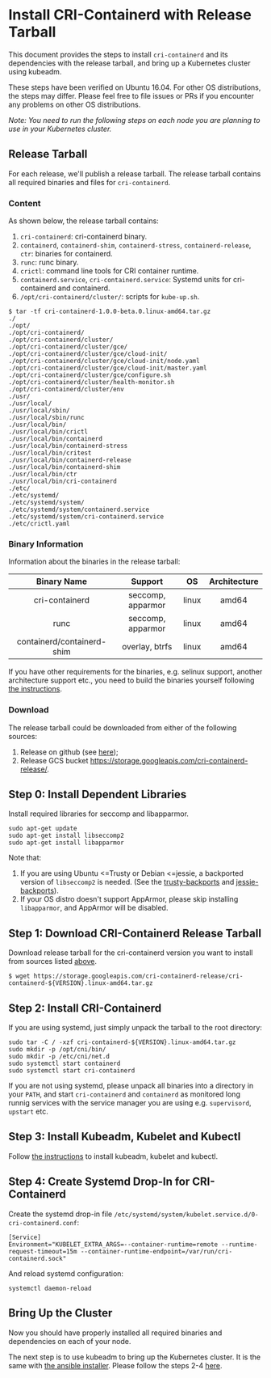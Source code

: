 # Install CRI-Containerd with Release Tarball
This document provides the steps to install `cri-containerd` and its dependencies with the release tarball, and bring up a Kubernetes cluster using kubeadm.

These steps have been verified on Ubuntu 16.04. For other OS distributions, the steps may differ. Please feel free to file issues or PRs if you encounter any problems on other OS distributions.

*Note: You need to run the following steps on each node you are planning to use in your Kubernetes cluster.*
## Release Tarball
For each release, we'll publish a release tarball. The release tarball contains all required binaries and files for `cri-containerd`.
### Content
As shown below, the release tarball contains:
1) `cri-containerd`: cri-containerd binary.
2) `containerd`, `containerd-shim`, `containerd-stress`, `containerd-release`, `ctr`: binaries for containerd.
3) `runc`: runc binary.
4) `crictl`: command line tools for CRI container runtime.
5) `containerd.service`, `cri-containerd.service`: Systemd units for cri-containerd and containerd.
6) `/opt/cri-containerd/cluster/`: scripts for `kube-up.sh`.
```console
$ tar -tf cri-containerd-1.0.0-beta.0.linux-amd64.tar.gz
./
./opt/
./opt/cri-containerd/
./opt/cri-containerd/cluster/
./opt/cri-containerd/cluster/gce/
./opt/cri-containerd/cluster/gce/cloud-init/
./opt/cri-containerd/cluster/gce/cloud-init/node.yaml
./opt/cri-containerd/cluster/gce/cloud-init/master.yaml
./opt/cri-containerd/cluster/gce/configure.sh
./opt/cri-containerd/cluster/health-monitor.sh
./opt/cri-containerd/cluster/env
./usr/
./usr/local/
./usr/local/sbin/
./usr/local/sbin/runc
./usr/local/bin/
./usr/local/bin/crictl
./usr/local/bin/containerd
./usr/local/bin/containerd-stress
./usr/local/bin/critest
./usr/local/bin/containerd-release
./usr/local/bin/containerd-shim
./usr/local/bin/ctr
./usr/local/bin/cri-containerd
./etc/
./etc/systemd/
./etc/systemd/system/
./etc/systemd/system/containerd.service
./etc/systemd/system/cri-containerd.service
./etc/crictl.yaml
```
### Binary Information
Information about the binaries in the release tarball:

|           Binary Name          |      Support      |   OS  | Architecture |
|:------------------------------:|:-----------------:|:-----:|:------------:|
|          cri-containerd        | seccomp, apparmor | linux |     amd64    |
|               runc             | seccomp, apparmor | linux |     amd64    |
|   containerd/containerd-shim   |   overlay, btrfs  | linux |     amd64    |

If you have other requirements for the binaries, e.g. selinux support, another architecture support etc., you need to build the binaries yourself following [the instructions](../README.md#getting-started-for-developers).
 
### Download

The release tarball could be downloaded from either of the following sources:
1. Release on github (see [here](https://github.com/kubernetes-incubator/cri-containerd/releases));
2. Release GCS bucket https://storage.googleapis.com/cri-containerd-release/.

## Step 0: Install Dependent Libraries
Install required libraries for seccomp and libapparmor.
```shell
sudo apt-get update
sudo apt-get install libseccomp2
sudo apt-get install libapparmor
```
Note that:
1) If you are using Ubuntu <=Trusty or Debian <=jessie, a backported version of `libseccomp2` is needed. (See the [trusty-backports](https://packages.ubuntu.com/trusty-backports/libseccomp2) and [jessie-backports](https://packages.debian.org/jessie-backports/libseccomp2)).
2) If your OS distro doesn't support AppArmor, please skip installing `libapparmor`, and AppArmor will be disabled.
## Step 1: Download CRI-Containerd Release Tarball
Download release tarball for the cri-containerd version you want to install from sources listed [above](#download).
```console
$ wget https://storage.googleapis.com/cri-containerd-release/cri-containerd-${VERSION}.linux-amd64.tar.gz
```
## Step 2: Install CRI-Containerd
If you are using systemd, just simply unpack the tarball to the root directory:
```shell
sudo tar -C / -xzf cri-containerd-${VERSION}.linux-amd64.tar.gz
sudo mkdir -p /opt/cni/bin/
sudo mkdir -p /etc/cni/net.d
sudo systemctl start containerd
sudo systemctl start cri-containerd
```
If you are not using systemd, please unpack all binaries into a directory in your `PATH`, and start `cri-containerd` and `containerd` as monitored long runnig services with the service manager you are using e.g. `supervisord`, `upstart` etc.
## Step 3: Install Kubeadm, Kubelet and Kubectl
Follow [the instructions](https://kubernetes.io/docs/setup/independent/install-kubeadm/) to install kubeadm, kubelet and kubectl.
## Step 4: Create Systemd Drop-In for CRI-Containerd
Create the systemd drop-in file `/etc/systemd/system/kubelet.service.d/0-cri-containerd.conf`:
```
[Service]                                                 
Environment="KUBELET_EXTRA_ARGS=--container-runtime=remote --runtime-request-timeout=15m --container-runtime-endpoint=/var/run/cri-containerd.sock"
```
And reload systemd configuration:
```shell
systemctl daemon-reload
```
## Bring Up the Cluster
Now you should have properly installed all required binaries and dependencies on each of your node.

The next step is to use kubeadm to bring up the Kubernetes cluster. It is the same with [the ansible installer](../contrib/ansible). Please follow the steps 2-4 [here](../contrib/ansible/README.md#step-2).
